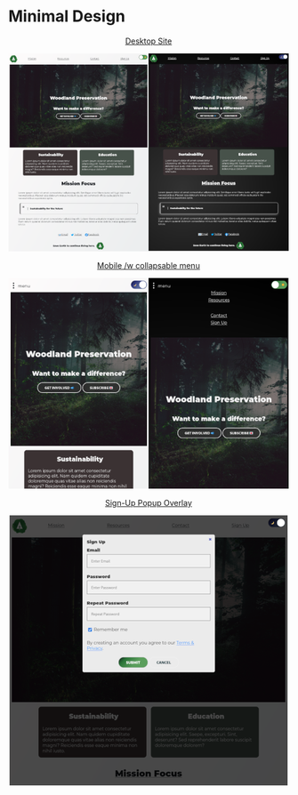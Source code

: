 # Minimal Design

<center>

<u>Desktop Site</u>

![landing page of minimal site](./assets/images/minimal-design.png)

<u>Mobile /w collapsable menu</u>

![landing page of minimal site](./assets/images/minimal-design-mobile.png)

<u>Sign-Up Popup Overlay</u>

![landing page of minimal site](./assets/images/minimal-design-signup.png)

</center>